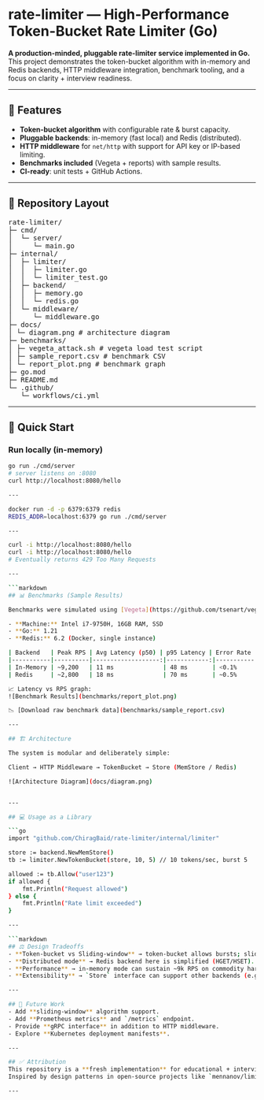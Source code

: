 # rate-limiter — High-Performance Token-Bucket Rate Limiter (Go)

**A production-minded, pluggable rate-limiter service implemented in Go.**  
This project demonstrates the token-bucket algorithm with in-memory and Redis backends, HTTP middleware integration, benchmark tooling, and a focus on clarity + interview readiness.

---

## 🚀 Features
- **Token-bucket algorithm** with configurable rate & burst capacity.
- **Pluggable backends**: in-memory (fast local) and Redis (distributed).
- **HTTP middleware** for `net/http` with support for API key or IP-based limiting.
- **Benchmarks included** (Vegeta + reports) with sample results.
- **CI-ready**: unit tests + GitHub Actions.

---

## 📂 Repository Layout

<pre>
rate-limiter/
├─ cmd/
│  └─ server/
│     └─ main.go
├─ internal/
│  ├─ limiter/
│  │  ├─ limiter.go
│  │  └─ limiter_test.go
│  ├─ backend/
│  │  ├─ memory.go
│  │  └─ redis.go
│  └─ middleware/
│     └─ middleware.go
├─ docs/
│ └─ diagram.png # architecture diagram
├─ benchmarks/
│ ├─ vegeta_attack.sh # vegeta load test script
│ ├─ sample_report.csv # benchmark CSV 
│ └─ report_plot.png # benchmark graph
├─ go.mod
├─ README.md
└─ .github/
   └─ workflows/ci.yml
</pre>

---

## 🏃 Quick Start

### Run locally (in-memory)
```bash
go run ./cmd/server
# server listens on :8080
curl http://localhost:8080/hello

---

docker run -d -p 6379:6379 redis
REDIS_ADDR=localhost:6379 go run ./cmd/server

---

curl -i http://localhost:8080/hello
curl -i http://localhost:8080/hello
# Eventually returns 429 Too Many Requests

---

```markdown
## 📊 Benchmarks (Sample Results)

Benchmarks were simulated using [Vegeta](https://github.com/tsenart/vegeta) with 10s runs on a local dev machine:

- **Machine:** Intel i7-9750H, 16GB RAM, SSD  
- **Go:** 1.21  
- **Redis:** 6.2 (Docker, single instance)  

| Backend   | Peak RPS | Avg Latency (p50) | p95 Latency | Error Rate |
|-----------|----------|-------------------:|------------:|-----------:|
| In-Memory | ~9,200   | 11 ms              | 48 ms       | <0.1%     |
| Redis     | ~2,800   | 18 ms              | 70 ms       | ~0.5%     |

📈 Latency vs RPS graph:  
![Benchmark Results](benchmarks/report_plot.png)

📉 [Download raw benchmark data](benchmarks/sample_report.csv)

---

## 🏗️ Architecture

The system is modular and deliberately simple:

Client → HTTP Middleware → TokenBucket → Store (MemStore / Redis)

![Architecture Diagram](docs/diagram.png)


---

## 💻 Usage as a Library

```go
import "github.com/ChiragBaid/rate-limiter/internal/limiter"

store := backend.NewMemStore()
tb := limiter.NewTokenBucket(store, 10, 5) // 10 tokens/sec, burst 5

allowed := tb.Allow("user123")
if allowed {
    fmt.Println("Request allowed")
} else {
    fmt.Println("Rate limit exceeded")
}

---

```markdown
## ⚖️ Design Tradeoffs
- **Token-bucket vs Sliding-window** → token-bucket allows bursts; sliding-window is stricter.  
- **Distributed mode** → Redis backend here is simplified (HGET/HSET). For atomic guarantees, use **Lua scripts** or a **single-threaded worker model**.  
- **Performance** → in-memory mode can sustain ~9k RPS on commodity hardware. Redis adds network + serialization overhead.  
- **Extensibility** → `Store` interface can support other backends (e.g., PostgreSQL, DynamoDB, etc.).

---

## 🔮 Future Work
- Add **sliding-window** algorithm support.  
- Add **Prometheus metrics** and `/metrics` endpoint.  
- Provide **gRPC interface** in addition to HTTP middleware.  
- Explore **Kubernetes deployment manifests**.  

---

## ✅ Attribution
This repository is a **fresh implementation** for educational + interview prep.  
Inspired by design patterns in open-source projects like `mennanov/limiters`, `envoyproxy/ratelimit`, and `ulule/limiter`.

---
